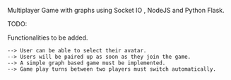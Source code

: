 
Multiplayer Game with graphs using Socket IO , NodeJS and Python Flask.

TODO:

Functionalities to be added.
  
	--> User can be able to select their avatar.
	--> Users will be paired up as soon as they join the game.
	--> A simple graph based game must be implemented.
	--> Game play turns between two players must switch automatically.
